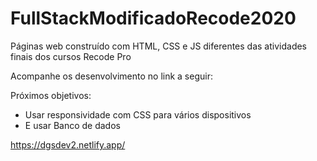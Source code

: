 # FullStackModificadoRecode2020
Páginas web construído com HTML, CSS e JS diferentes das atividades finais dos cursos Recode Pro

Acompanhe os desenvolvimento no link a seguir:

Próximos objetivos:
 - Usar responsividade com CSS para vários dispositivos
 - E usar Banco de dados
 
https://dgsdev2.netlify.app/
